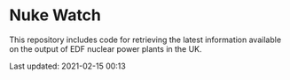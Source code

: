 # Nuke Watch

This repository includes code for retrieving the latest information available on the output of EDF nuclear power plants in the UK.

Last updated: 2021-02-15 00:13